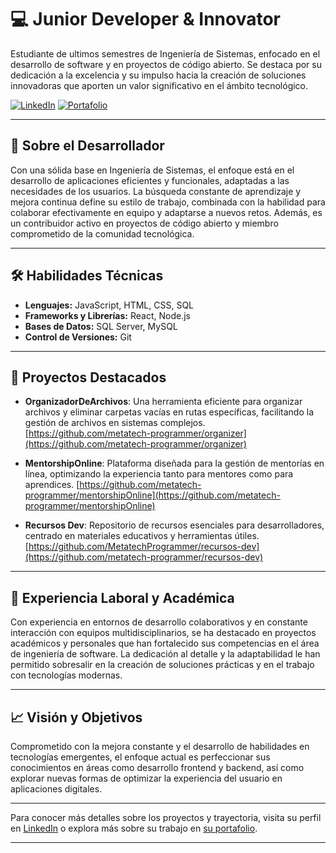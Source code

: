 # 💻 Junior Developer & Innovator


Estudiante de ultimos semestres de Ingeniería de Sistemas, enfocado en el desarrollo de software y en proyectos de código abierto. Se destaca por su dedicación a la excelencia y su impulso hacia la creación de soluciones innovadoras que aporten un valor significativo en el ámbito tecnológico.

[![LinkedIn](https://img.shields.io/badge/LinkedIn-000?style=for-the-badge&logo=linkedin&logoColor=white)](https://www.linkedin.com/in/santiago-alexander-aguilar-torres-74a729137?utm_source=share&utm_campaign=share_via&utm_content=profile&utm_medium=android_app)
[![Portafolio](https://img.shields.io/badge/Portafolio-000?style=for-the-badge&logo=web&logoColor=white)](https://santiagotorres-web-developer.netlify.app/)

---

## 🌟 Sobre el Desarrollador

Con una sólida base en Ingeniería de Sistemas, el enfoque está en el desarrollo de aplicaciones eficientes y funcionales, adaptadas a las necesidades de los usuarios. La búsqueda constante de aprendizaje y mejora continua define su estilo de trabajo, combinada con la habilidad para colaborar efectivamente en equipo y adaptarse a nuevos retos. Además, es un contribuidor activo en proyectos de código abierto y miembro comprometido de la comunidad tecnológica.

---

## 🛠️ Habilidades Técnicas

- **Lenguajes:** JavaScript, HTML, CSS, SQL
- **Frameworks y Librerías:** React, Node.js
- **Bases de Datos:** SQL Server, MySQL
- **Control de Versiones:** Git

---

## 📌 Proyectos Destacados

- **OrganizadorDeArchivos**: Una herramienta eficiente para organizar archivos y eliminar carpetas vacías en rutas específicas, facilitando la gestión de archivos en sistemas complejos. [https://github.com/metatech-programmer/organizer](https://github.com/metatech-programmer/organizer)

- **MentorshipOnline**: Plataforma diseñada para la gestión de mentorías en línea, optimizando la experiencia tanto para mentores como para aprendices. [https://github.com/metatech-programmer/mentorshipOnline](https://github.com/metatech-programmer/mentorshipOnline)

- **Recursos Dev**: Repositorio de recursos esenciales para desarrolladores, centrado en materiales educativos y herramientas útiles. [https://github.com/MetatechProgrammer/recursos-dev](https://github.com/metatech-programmer/recursos-dev)

---

## 🚀 Experiencia Laboral y Académica

Con experiencia en entornos de desarrollo colaborativos y en constante interacción con equipos multidisciplinarios, se ha destacado en proyectos académicos y personales que han fortalecido sus competencias en el área de ingeniería de software. La dedicación al detalle y la adaptabilidad le han permitido sobresalir en la creación de soluciones prácticas y en el trabajo con tecnologías modernas.

---

## 📈 Visión y Objetivos

Comprometido con la mejora constante y el desarrollo de habilidades en tecnologías emergentes, el enfoque actual es perfeccionar sus conocimientos en áreas como desarrollo frontend y backend, así como explorar nuevas formas de optimizar la experiencia del usuario en aplicaciones digitales.

---

Para conocer más detalles sobre los proyectos y trayectoria, visita su perfil en [LinkedIn](https://www.linkedin.com/in/santiago-alexander-aguilar-torres-74a729137?utm_source=share&utm_campaign=share_via&utm_content=profile&utm_medium=android_app) o explora más sobre su trabajo en [su portafolio](https://santiagotorres-web-developer.netlify.app/).

---
